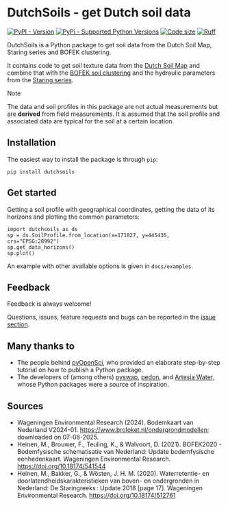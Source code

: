 # DutchSoils - get Dutch soil data

[![PyPI - Version](https://img.shields.io/pypi/v/dutchsoils)](https://pypi.org/project/dutchsoils/)
[![PyPi - Supported Python Versions](https://img.shields.io/pypi/pyversions/dutchsoils)](https://pypi.org/project/dutchsoils/)
[![Code size](https://img.shields.io/github/languages/code-size/markvdbrink/dutchsoils)](https://pypi.org/project/dutchsoils/)
[![Ruff](https://img.shields.io/endpoint?url=https://raw.githubusercontent.com/astral-sh/ruff/main/assets/badge/v2.json)](https://github.com/astral-sh/ruff)

DutchSoils is a Python package to get soil data from the Dutch Soil Map, Staring series and BOFEK clustering.

It contains code to get soil texture data from the [Dutch Soil Map](https://www.wur.nl/nl/show/bodemkaart-van-nederland.htm) and combine that with the [BOFEK soil clustering](https://www.wur.nl/nl/show/Bodemfysische-Eenhedenkaart-BOFEK2020.htm) and the hydraulic parameters from the [Staring series](https://research.wur.nl/en/publications/waterretentie-en-doorlatendheidskarakteristieken-van-boven-en-ond-5).

> [!Note]
> The data and soil profiles in this package are not actual measurements but are **derived** from field measurements. It is assumed that the soil profile and associated data are typical for the soil at a certain location.

## Installation

The easiest way to install the package is through `pip`:

```shell
pip install dutchsoils
```

## Get started

Getting a soil profile with geographical coordinates, getting the data of its horizons and plotting the common parameters:

```
import dutchsoils as ds
sp = ds.SoilProfile.from_location(x=171827, y=445436, crs="EPSG:28992")
sp.get_data_horizons()
sp.plot()
```

An example with other available options is given in `docs/examples`.

## Feedback

Feedback is always welcome!

Questions, issues, feature requests and bugs can be reported in the [issue section](https://github.com/markvdbrink/dutchsoils/issues).

## Many thanks to
- The people behind [pyOpenSci](https://www.pyopensci.org/python-package-guide/index.html), who provided an elaborate step-by-step tutorial on how to publish a Python package.
- The developers of (among others) [pyswap](https://github.com/zawadzkim/pySWAP), [pedon](https://github.com/martinvonk/pedon), and [Artesia Water](https://github.com/ArtesiaWater), whose Python packages were a source of inspiration.

## Sources

- Wageningen Environmental Research (2024). Bodemkaart van Nederland V2024-01. https://www.broloket.nl/ondergrondmodellen; downloaded on 07-08-2025.
- Heinen, M., Brouwer, F., Teuling, K., & Walvoort, D. (2021). BOFEK2020 - Bodemfysische schematisatie van Nederland: Update bodemfysische eenhedenkaart. Wageningen Environmental Research. https://doi.org/10.18174/541544
- Heinen, M., Bakker, G., & Wösten, J. H. M. (2020). Waterretentie- en doorlatendheidskarakteristieken van boven- en ondergronden in Nederland: De Staringreeks : Update 2018 [page 17]. Wageningen Environmental Research. https://doi.org/10.18174/512761
